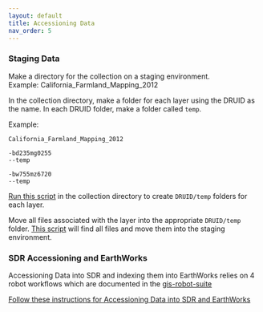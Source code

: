 ```yaml
---
layout: default
title: Accessioning Data
nav_order: 5
---
```


### Staging Data

Make a directory for the collection on a staging environment.<br/>
Example: California_Farmland_Mapping_2012

In the collection directory, make a folder for each layer using the DRUID as the name. In each DRUID folder, make a folder called ```temp```.

Example:
```
California_Farmland_Mapping_2012
 
-bd235mg0255  
--temp

-bw755mz6720  
--temp
```

[Run this script](https://raw.githubusercontent.com/kimdurante/metadataWorkflow/master/scripts/makeFolders.py) in the collection directory to create ```DRUID/temp``` folders for each layer.


Move all files associated with the layer into the appropriate ```DRUID/temp``` folder. [This script](https://raw.githubusercontent.com/kimdurante/metadataWorkflow/master/scripts/moveFiles.py) will find all files and move them into the staging environment.

### SDR Accessioning and EarthWorks

Accessioning Data into SDR and indexing them into EarthWorks relies on 4 robot workflows which are documented in the [gis-robot-suite](https://github.com/sul-dlss/gis-robot-suite/tree/master/robots)

[Follow these instructions for Accessioning Data into SDR and EarthWorks](https://consul.stanford.edu/display/SULAIRGIS/HOWTO+-+Accession+layers)
